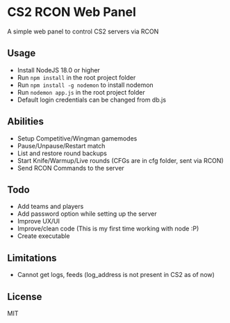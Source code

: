 # CS2 RCON Web Panel

A simple web panel to control CS2 servers via RCON

## Usage
- Install NodeJS 18.0 or higher
- Run `npm install` in the root project folder
- Run `npm install -g nodemon` to install nodemon
- Run `nodemon app.js` in the root project folder
- Default login credentials can be changed from db.js

## Abilities 

- Setup Competitive/Wingman gamemodes
- Pause/Unpause/Restart match
- List and restore round backups
- Start Knife/Warmup/Live rounds (CFGs are in cfg folder, sent via RCON)
- Send RCON Commands to the server

## Todo

- Add teams and players
- Add password option while setting up the server
- Improve UX/UI
- Improve/clean code (This is my first time working with node :P)
- Create executable 

## Limitations

- Cannot get logs, feeds (log_address is not present in CS2 as of now)

## License

MIT